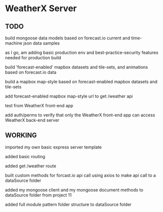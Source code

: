 # WeatherX Server

## TODO

build mongoose data models based on forecast.io current and time-machine json data samples

as I go, am adding basic production env and best-practice-security features needed for production build

build 'forecast-enabled' mapbox datasets and tile-sets, and animations based on forecast.io data

build a mapbox map-style based on forecast-enabled mapbox datasets and tile-sets

add forecast-enabled mapbox map-style url to get /weather api

test from WeatherX front-end app

add auth/perms to verify that only the WeatherX front-end app can access WeatherX back-end server

## WORKING

imported my own basic express server template

added basic routing

added get /weather route

built custom methods for forcast.io api call using axios to make api call to a dataSource folder

added my mongoose client and my mongoose document methods to dataSource folder from project 11

added full module pattern folder structure to dataSource folder
